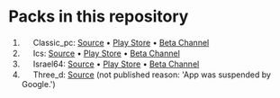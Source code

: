 # Packs in this repository
1. <img src='classic_pc/apk/flag/flag.png' height='16'>&nbsp;Classic_pc: [Source](classic_pc) • [Play Store](https://play.google.com/store/apps/details?id=com.kasahorow.android.keyboard.app.theme.classic_pc) • [Beta Channel](https://play.google.com/apps/testing/com.kasahorow.android.keyboard.app.theme.classic_pc)
1. <img src='ics/apk/flag/flag.png' height='16'>&nbsp;Ics: [Source](ics) • [Play Store](https://play.google.com/store/apps/details?id=com.kasahorow.android.keyboard.app.theme.ics) • [Beta Channel](https://play.google.com/apps/testing/com.kasahorow.android.keyboard.app.theme.ics)
1. <img src='israel64/apk/flag/flag.png' height='16'>&nbsp;Israel64: [Source](israel64) • [Play Store](https://play.google.com/store/apps/details?id=com.kasahorow.android.keyboard.app.theme.israel64) • [Beta Channel](https://play.google.com/apps/testing/com.kasahorow.android.keyboard.app.theme.israel64)
1. <img src='three_d/apk/flag/flag.png' height='16'>&nbsp;Three_d: [Source](three_d) (not published reason: 'App was suspended by Google.')
